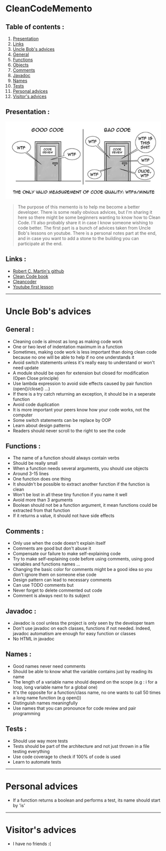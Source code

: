 # CleanCodeMemento

## Table of contents :

1. [Presentation](#presentation-)
2. [Links](#links-)
3. [Uncle Bob's advices](#uncle-bobs-advices)
4. [General](#general-)
5. [Functions](#functions-)
6. [Objects](#objects-)
7. [Comments](#comments-)
8. [Javadoc](#javadoc-)
9. [Names](#names-)
10. [Tests](#tests-)
11. [Personal advices](#personal-advices)
12. [Visitor's advices](#visitors-advices)

## Presentation :

<p align="center"><img src="cleancodeimg.jpeg"></p>

>The purpose of this memento is to help me become a better developer. There is some really obvious advices, but I'm sharing it here so there might be some beginners wanting to know how to Clean Code. I'll also probably share it in case I know someone wishing to code better. The first part is a bunch of advices taken from Uncle Bob's lessons on youtube. There is a personal notes part at the end, and in case you want to add a stone to the building you can participate at the end.

## Links :

- [Robert C. Martin's github](https://github.com/unclebob)
- [Clean Code book](https://www.amazon.fr/Clean-Code-Handbook-Software-Craftsmanship/dp/0132350882)
- [Cleancoder](http://cleancoder.com/products)
- [Youtube first lesson](https://www.youtube.com/watch?v=7EmboKQH8lM&ab_channel=UnityCoin)

<hr>

# Uncle Bob's advices

## General :

- Cleaning code is almost as long as making code work
- One or two level of indentation maximum in a function
- Sometimes, making code work is less important than doing clean code because no one will be able to help if no one understands it
- Avoid switch statements unless it's really easy to understand or won't need update 
- A module should be open for extension but closed for modification (Open Close principle)
- Use lambda expression to avoid side effects caused by pair function (open()/close() ...)
- If there is a try catch returning an exception, it should be in a seperate function
- Avoid code duplication
- It is more important your peers know how your code works, not the computer
- Some switch statements can be replace by OOP
- Learn about design patterns
- Readers should never scroll to the right to see the code

## Functions :

- The name of a function should always contain verbs
- Should be really small
- When a function needs several arguments, you should use objects
- Around 3-15 lines
- One function does one thing
- It shouldn't be possible to extract another function if the function is clean
- Won't be lost in all these tiny function if you name it well
- Avoid more than 3 arguments
- Boolean should not be a function argument, it mean functions could be extracted from that function
- If it returns a value, it should not have side effects 

## Comments :

- Only use when the code doesn't explain itself
- Comments are good but don't abuse it
- Compensate our failure to make self-explaining code
- Try to make self-explaining code before using comments, using good variables and functions names ...
- Changing the basic color for comments might be a good idea so you don't ignore them on someone else code
- Design pattern can lead to necessary comments
- Can use TODO comments but
- Never forget to delete commented out code 
- Comment is always next to its subject

## Javadoc :

- Javadoc is cool unless the project is only seen by the developer team
- Don't use javadoc on each classes, functions if not needed. Indeed, javadoc automatism are enough for easy function or classes
- No HTML in javadoc

## Names :

- Good names never need comments
- Should be able to know what the variable contains just by reading its name
- The length of a variable name should depend on the scope (e.g : i for a loop, long variable name for a global one)
- It's the opposite for a function/class name, no one wants to call 50 times a long name function (e.g open())
- Distinguish names meaningfully
- Use names that you can pronounce for code review and pair programming

## Tests :

- Should use way more tests
- Tests should be part of the architecture and not just thrown in a file testing everything
- Use code coverage to check if 100% of code is used
- Learn to automate tests

<hr>

# Personal advices

- If a function returns a boolean and performs a test, its name should start by 'is'

<hr>

# Visitor's advices

- I have no friends :(
